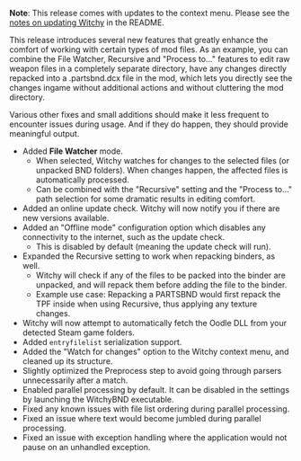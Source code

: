 **Note**: This release comes with updates to the context menu. Please see the [notes on updating Witchy](https://github.com/ividyon/WitchyBND?tab=readme-ov-file#updating-witchybnd) in the README. 

This release introduces several new features that greatly enhance the comfort of working with certain types of mod files. As an example, you can combine the File Watcher, Recursive and "Process to..." features to edit raw weapon files in a completely separate directory, have any changes directly repacked into a .partsbnd.dcx file in the mod, which lets you directly see the changes ingame without additional actions and without cluttering the mod directory.

Various other fixes and small additions should make it less frequent to encounter issues during usage. And if they do happen, they should provide meaningful output.

* Added **File Watcher** mode.
  * When selected, Witchy watches for changes to the selected files (or unpacked BND folders). When changes happen, the affected files is automatically processed.
  * Can be combined with the "Recursive" setting and the "Process to..." path selection for some dramatic results in editing comfort.
* Added an online update check. Witchy will now notify you if there are new versions available.
* Added an "Offline mode" configuration option which disables any connectivity to the internet, such as the update check.
  * This is disabled by default (meaning the update check will run).
* Expanded the Recursive setting to work when repacking binders, as well.
  * Witchy will check if any of the files to be packed into the binder are unpacked, and will repack them before adding the file to the binder.
  * Example use case: Repacking a PARTSBND would first repack the TPF inside when using Recursive, thus applying any texture changes.
* Witchy will now attempt to automatically fetch the Oodle DLL from your detected Steam game folders.
* Added `entryfilelist` serialization support.
* Added the "Watch for changes" option to the Witchy context menu, and cleaned up its structure.
* Slightly optimized the Preprocess step to avoid going through parsers unnecessarily after a match.
* Enabled parallel processing by default. It can be disabled in the settings by launching the WitchyBND executable.
* Fixed any known issues with file list ordering during parallel processing.
* Fixed an issue where text would become jumbled during parallel processing.
* Fixed an issue with exception handling where the application would not pause on an unhandled exception. 